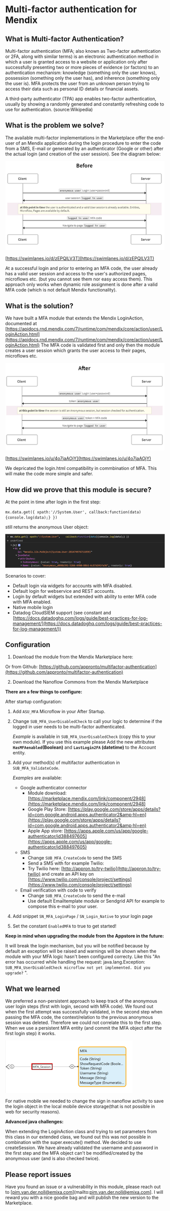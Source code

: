 # Multi-factor authentication for Mendix

## What is Multi-factor Authentication?

Multi-factor authentication (MFA; also known as Two-factor authentication or 2FA, along with similar terms) is an electronic authentication method in which a user is granted access to a website or application only after successfully presenting two or more pieces of evidence (or factors) to an authentication mechanism: knowledge (something only the user knows), possession (something only the user has), and inherence (something only the user is). MFA protects the user from an unknown person trying to access their data such as personal ID details or financial assets.

A third-party authenticator (TPA) app enables two-factor authentication, usually by showing a randomly generated and constantly refreshing code to use for authentication. (source:Wikipedia)

## What is the problem we solve?

The available multi-factor implementations in the Marketplace offer the end-user of an Mendix application during the login procedure to enter the code from a SMS, E-mail or generated by an authenticator (Google or other) after the actual login (and creation of the user session). See the diagram below:

![alt text](https://github.com/appronto/multifactor-authentication/blob/main/Output/Swimlane1.png?raw=true)

[https://swimlanes.io/d/zEPQlLV3T](https://swimlanes.io/d/zEPQlLV3T)

At a successful login and prior to entering an MFA code, the user already has a valid user session and access to the user&#39;s authorized pages, microflows etc. (but you cannot see them nor easy access them). This approach only works when dynamic role assignment is done after a valid MFA code (which is not default Mendix functionality).

## What is the solution?

We have built a MFA module that extends the Mendix LoginAction, documented at [https://apidocs.rnd.mendix.com/7/runtime/com/mendix/core/action/user/LoginAction.html](https://apidocs.rnd.mendix.com/7/runtime/com/mendix/core/action/user/LoginAction.html)
The MFA code is validated first and only then the module creates a user session which grants the user access to their pages, microflows etc.

![alt text](https://github.com/appronto/multifactor-authentication/blob/main/Output/Swimlane2.png?raw=true)

[https://swimlanes.io/u/4o7jaAOjY](https://swimlanes.io/u/4o7jaAOjY)

We depricated the login.html compatibility in commbination of MFA. This will make the code more simple and safer. 

## How did we prove that this module is secure?
At the point in time after login in the first step:

`mx.data.get({ xpath:'//System.User', callback:function(data){console.log(data);} })`

still returns the anonymous User object:

![alt text](https://github.com/appronto/multifactor-authentication/blob/main/Output/Code1.png?raw=true)

Scenarios to cover:

- Default login via widgets for accounts with MFA disabled.
- Default login for webservice and REST accounts.
- Login by default widgets but extended with ability to enter MFA code with MFA enabled.
- Native mobile login
- Datadog CloudSIEM support (see constant and [https://docs.datadoghq.com/logs/guide/best-practices-for-log-management/](https://docs.datadoghq.com/logs/guide/best-practices-for-log-management/))

## Configuration

1. Download the module from the Mendix Marketplace here:

Or from Github: [https://github.com/appronto/multifactor-authentication](https://github.com/appronto/multifactor-authentication)

2. Download the Nanoflow Commons from the Mendix Marketplace

**There are a few things to configure:**

After startup configuration:
1. Add `ASU_MFA` Microflow in your After Startup.

2. Change `SUB_MFA_UserDisabledCheck` to call your logic to determine if the logged in user needs to be multi-factor authenticated.

	*Example* is available in `SUB_MFA_UserDisabledCheck` (copy this to your own module). If you use this example please Add the new attributes **`HasMFAenabled`(Boolean)** and **`LastLogin2FA` (datetime)** to the Account entity.

3. Add your method(s) of multifactor authentication in `SUB_MFA_ValidateCode`.

	*Examples* are available:

	- Google authenticator connector
	  - Module download: [https://marketplace.mendix.com/link/component/2948](https://marketplace.mendix.com/link/component/2948)
	  - Google Play Store: [https://play.google.com/store/apps/details?id=com.google.android.apps.authenticator2&amp;hl=en](https://play.google.com/store/apps/details?id=com.google.android.apps.authenticator2&amp;hl=en)
	  - Apple App store: [https://apps.apple.com/us/app/google-authenticator/id388497605](https://apps.apple.com/us/app/google-authenticator/id388497605)
	- SMS
	  - Change `SUB_MFA_CreateCode` to send the SMS
	  - Send a SMS with for example Twilio:
	  - Try Twilio here: [http://appron.to/try-twilio](http://appron.to/try-twilio) and create an API key on [https://www.twilio.com/console/project/settings](https://www.twilio.com/console/project/settings)
	- Email verification with code to verify
	  - Change `SUB_MFA_CreateCode` to send the e-mail
	  - Use default Emailtemplate module or Sendgrid API for example to compose this e-mail to your user.


4. Add snippet `SN_MFA_LoginPage` / `SN_Login_Native` to your login page

5. Set the constant `EnabledMFA` to true to get started!

**Keep in mind when upgrading the module from the Appstore in the future:**

It will break the login mechanism, but you will be notified because by default an exception will be raised and warnings will be shown when the module with your MFA logic hasn&#39;t been configured correcty. Like this &quot;An error has occurred while handling the request: java.lang.Exception: `SUB_MFA_UserDisabledCheck microflow not yet implemented. Did you upgrade?` &quot;.

## What we learned

We preferred a non-persistent approach to keep track of the anonymous user login steps (first with login, second with MFA code). We found out when the first attempt was successfully validated, in the second step when passing the MFA code, the context/relation to the previous anonymous session was deleted. Therefore we could not correlate this to the first step. When we use a persistent MFA entity (and commit the MFA object after the first login step) it works.

![alt text](https://github.com/appronto/multifactor-authentication/blob/main/Output/entity.png?raw=true)

For native mobile we needed to change the sign in nanoflow activity to save the login object in the local mobile device storage(that is not possible in web for security reasons).

**Advanced java challenges:**

When extending the LoginAction class and trying to set parameters from this class in our extended class, we found out this was not possible in combination with the super.execute() method. We decided to use createSession. We have already validated the username and password in the first step and the MFA object can&#39;t be modified/created by the anonymous user (and is also checked twice).

## Please report issues

Have you found an issue or a vulnerability in this module, please reach out to [pim.van.der.noll@emixa.com](mailto:pim.van.der.noll@emixa.com]. I will reward you with a nice goodie bag and will publish the new version to the Marketplace.
